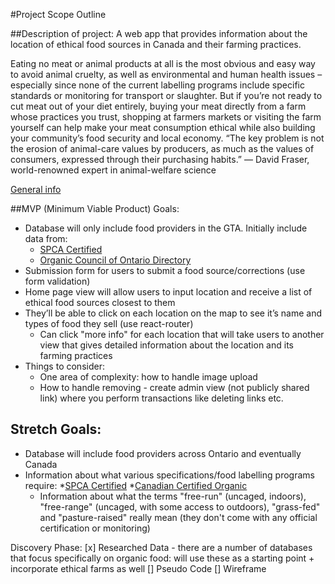 #Project Scope Outline

##Description of project:
A web app that provides information about the location of ethical food sources in Canada and their farming practices. 

Eating no meat or animal products at all is the most obvious and easy way to avoid animal cruelty, as well as environmental and human health issues – especially since none of the current labelling programs include specific standards or monitoring for transport or slaughter. But if you’re not ready to cut meat out of your diet entirely, buying your meat directly from a farm whose practices you trust, shopping at farmers markets or visiting the farm yourself can help make your meat consumption ethical while also building your community’s food security and local economy. “The key problem is not the erosion of animal-care values by producers, as much as the values of consumers, expressed through their purchasing habits.” — David Fraser, world-renowned expert in animal-welfare science

[General info](https://www.theglobeandmail.com/life/giving/how-do-i-make-sure-im-eating-ethically-raised-meat/article536430/ )

##MVP (Minimum Viable Product) Goals:
* Database will only include food providers in the GTA. Initially include data from:
    * [SPCA Certified](https://spca.bc.ca/programs-services/certifications-accreditation/spca-certified/meet-spca-certified-farmers/)
    * [Organic Council of Ontario Directory](https://directory.organiccouncil.ca/directory?view=map)
* Submission form for users to submit a food source/corrections (use form validation)
* Home page view will allow users to input location and receive a list of ethical food sources closest to them
* They’ll be able to click on each location on the map to see it’s name and types of food they sell (use react-router)
    * Can click "more info" for each location that will take users to another view that gives detailed information about the location and its farming practices
* Things to consider:
    * One area of complexity: how to handle image upload
    * How to handle removing - create admin view (not publicly shared link) where you perform transactions like deleting links etc. 

## Stretch Goals:
* Database will include food providers across Ontario and eventually Canada
* Information about what various specifications/food labelling programs require:
    *[SPCA Certified](https://spca.bc.ca/programs-services/certifications-accreditation/spca-certified/)
    *[Canadian Certified Organic](https://www.organiccouncil.ca/organics/organic-certification)
    * Information about what the terms "free-run" (uncaged, indoors), "free-range" (uncaged, with some access to outdoors), "grass-fed" and "pasture-raised" really mean (they don't come with any official certification or monitoring)

Discovery Phase:
[x] Researched Data - there are a number of databases that focus specifically on organic food: will use these as a starting point + incorporate ethical farms as well
[] Pseudo Code
[] Wireframe